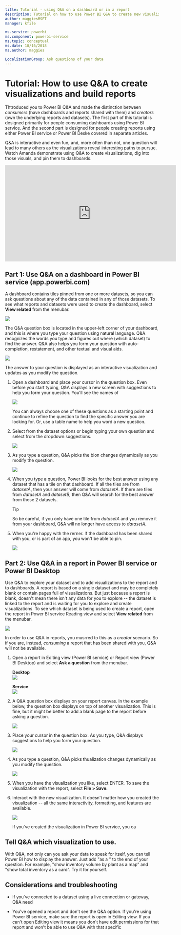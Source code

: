 ```yaml
---
title: Tutorial - using Q&A on a dashboard or in a report
description: Tutorial on how to use Power BI Q&A to create new visualizations on dashboards and in reports.
author: maggiesMSFT
manager: kfile

ms.service: powerbi
ms.component: powerbi-service
ms.topic: conceptual
ms.date: 10/16/2018
ms.author: maggies

LocalizationGroup: Ask questions of your data
---
```

# Tutorial: How to use Q&A to create visualizations and build reports
Thtroduced you to Power BI Q&A and made the distinction between *consumers* (have dashboards and reports shared with them) and *creators* (own the underlying reports and datasets). The first part of this tutorial is designed primarily for people consuming dashboards using Power BI service. And the second part is designed for people creating reports using either Power BI service or Power BI Deske covered in separate articles.

Q&A is interactive and even fun, and, more often than not, one question will lead to many others as the visualizations reveal interesting paths to pursue. Watch Amanda demonstrate using Q&A to create visualizations, dig into those visuals, and pin them to dashboards.

<iframe width="560" height="315" src="https://www.youtube.com/embed/qMf7OLJfCz8?list=PL1N57mwBHtN0JFoKSR0n-tBkUJHeMP2cP" frameborder="0" allowfullscreen></iframe>

## Part 1: Use Q&A on a dashboard in Power BI service (app.powerbi.com)
A dashboard contains tiles pinned from one or more datasets, so you can ask questions about any of the data contained in any of those datasets. To see what reports and datasets were used to create the dashboard, select **View related** from the menubar.

![](images/power-bi-view-related.png)

The Q&A question box is located in the upper-left corner of your dashboard, and this is where you type your question using natural language. Q&A recognizes the words you type and figures out where (which dataset) to find the answer. Q&A also helps you form your question with auto-completion, restatement, and other textual and visual aids.

![](images/powerbi-qna.png)

The answer to your question is displayed as an interactive visualization and updates as you modify the question.

1. Open a dashboard and place your cursor in the question box. Even before you start typing, Q&A displays a new screen with suggestions to help you form your question. You'll see the names of

   ![](images/powerbi-qna-cursor.png)

   You can always choose one of these questions as a starting point and continue to refine the question to find the specific answer you are looking for. Or, use a table name to help you word a new question.

2. Select from the dataset options or begin typing your own question and select from the dropdown suggestions.

   ![](images/powerbi-qna-list.png)

3. As you type a question, Q&A picks the bion changes dynamically as you modify the question.

   ![](images/powerbi-qna-viz.png)

4. When you type a question, Power BI looks for the best answer using any dataset that has a tile on that dashboard.  If all the tiles are from *datasetA*, then your answer will come from *datasetA*.  If there are tiles from *datasetA* and *datasetB*, then Q&A will search for the best answer from those 2 datasets.

   > [!TIP]
   > So be careful, if you only have one tile from *datasetA* and you remove it from your dashboard, Q&A will no longer have access to *datasetA*.
   >
   >
5. When you're happy with the rerner. If the dashboard has been shared with you, or is part of an app, you won't be able to pin.

   ![](images/pbi_qna_finish-typing-question.jpg)

##    Part 2: Use Q&A in a report in Power BI service or Power BI Desktop

Use Q&A to explore your dataset and to add visualizations to the report and to dashboards. A report is based on a single dataset and may be completely blank or contain pages full of visualizations. But just because a report is blank, doesn't mean there isn't any data for you to explore -- the dataset is linked to the report and is waiting for you to explore and create visualizations.  To see which dataset is being used to create a report, open the report in Power BI service Reading view and select **View related** from the menubar.

![](images/power-bi-view-related.png)

In order to use Q&A in reports, you musrred to this as a *creator* scenario. So if you are, instead, *consuming* a report that has been shared with you, Q&A will not be available.

1. Open a report in Editing view (Power BI service) or Report view (Power BI Desktop) and select **Ask a question** from the menubar.

    **Desktop**    
    ![](images/power-bi-desktop-question.png)

    **Service**    
    ![](images/power-bi-service.png)

2. A Q&A question box displays on your report canvas. In the example below, the question box displays on top of another visualization. This is fine, but it might be better to add a blank page to the report before asking a question.

    ![](images/power-bi-ask-question.png)

3. Place your cursor in the question box. As you type, Q&A displays suggestions to help you form your question.

   ![](images/power-bi-q-and-a-suggestions.png)

4. As you type a question, Q&A picks thualization changes dynamically as you modify the question.

   ![](images/power-bi-q-and-a-visual.png)

5. When you have the visualization you like, select ENTER. To save the visualization with the report, select **File > Save**.

6. Interact with the new visualization. It doesn't matter how you created the visualization -- all the same interactivity, formatting, and features are available.

   ![](images/power-bi-q-and-a-ellipses.png)

   If you've created the visualization in Power BI service, you ca

## Tell Q&A which visualization to use.
With Q&A, not only can you ask your data to speak for itself, you can tell Power BI how to display the answer. Just add "as a <visualization type>" to the end of your question.  For example, "show inventory volume by plant as a map" and "show total inventory as a card".  Try it for yourself.

##  Considerations and troubleshooting
- If you've connected to a dataset using a live connection or gateway, Q&A need

- You've opened a report and don't see the Q&A option. If you're using Power BI service, make sure the report is open in Editing view. If you can't open Editing view it means you don't have edit permissions for that report and won't be able to use Q&A with that specific 
